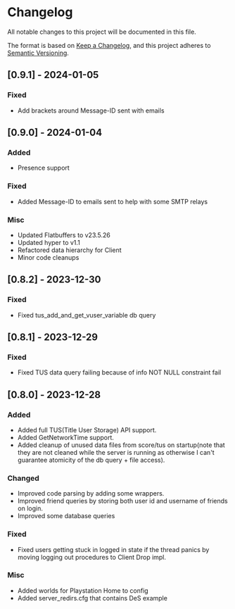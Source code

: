 # Changelog

All notable changes to this project will be documented in this file.

The format is based on [Keep a Changelog](https://keepachangelog.com/en/1.0.0/),
and this project adheres to [Semantic Versioning](https://semver.org/spec/v2.0.0.html).

## [0.9.1] - 2024-01-05

### Fixed

- Add brackets around Message-ID sent with emails


## [0.9.0] - 2024-01-04

### Added

- Presence support

### Fixed

- Added Message-ID to emails sent to help with some SMTP relays

### Misc

- Updated Flatbuffers to v23.5.26
- Updated hyper to v1.1
- Refactored data hierarchy for Client
- Minor code cleanups


## [0.8.2] - 2023-12-30

### Fixed

- Fixed tus_add_and_get_vuser_variable db query


## [0.8.1] - 2023-12-29

### Fixed

- Fixed TUS data query failing because of info NOT NULL constraint fail


## [0.8.0] - 2023-12-28

### Added

- Added full TUS(Title User Storage) API support.
- Added GetNetworkTime support.
- Added cleanup of unused data files from score/tus on startup(note that they are not cleaned while the server is running as otherwise I can't guarantee atomicity of the db query + file access).

### Changed

- Improved code parsing by adding some wrappers.
- Improved friend queries by storing both user id and username of friends on login.
- Improved some database queries

### Fixed

- Fixed users getting stuck in logged in state if the thread panics by moving logging out procedures to Client Drop impl.

### Misc

- Added worlds for Playstation Home to config
- Added server_redirs.cfg that contains DeS example